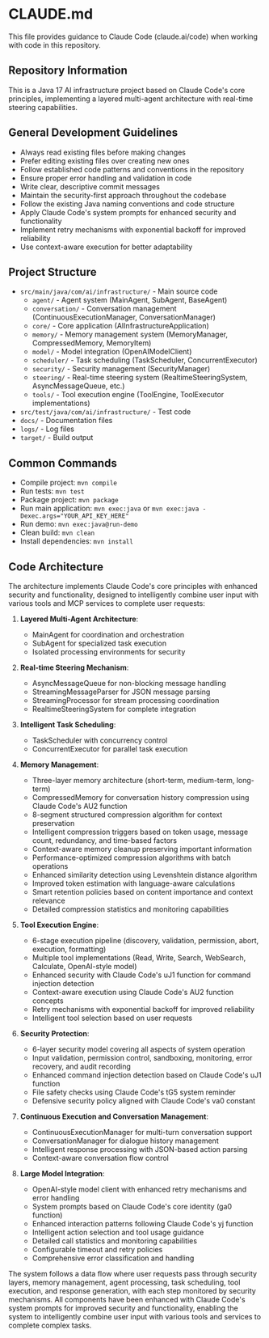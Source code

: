 # CLAUDE.md

This file provides guidance to Claude Code (claude.ai/code) when working with code in this repository.

## Repository Information
This is a Java 17 AI infrastructure project based on Claude Code's core principles, implementing a layered multi-agent architecture with real-time steering capabilities.

## General Development Guidelines
- Always read existing files before making changes
- Prefer editing existing files over creating new ones
- Follow established code patterns and conventions in the repository
- Ensure proper error handling and validation in code
- Write clear, descriptive commit messages
- Maintain the security-first approach throughout the codebase
- Follow the existing Java naming conventions and code structure
- Apply Claude Code's system prompts for enhanced security and functionality
- Implement retry mechanisms with exponential backoff for improved reliability
- Use context-aware execution for better adaptability

## Project Structure
- `src/main/java/com/ai/infrastructure/` - Main source code
  - `agent/` - Agent system (MainAgent, SubAgent, BaseAgent)
  - `conversation/` - Conversation management (ContinuousExecutionManager, ConversationManager)
  - `core/` - Core application (AIInfrastructureApplication)
  - `memory/` - Memory management system (MemoryManager, CompressedMemory, MemoryItem)
  - `model/` - Model integration (OpenAIModelClient)
  - `scheduler/` - Task scheduling (TaskScheduler, ConcurrentExecutor)
  - `security/` - Security management (SecurityManager)
  - `steering/` - Real-time steering system (RealtimeSteeringSystem, AsyncMessageQueue, etc.)
  - `tools/` - Tool execution engine (ToolEngine, ToolExecutor implementations)
- `src/test/java/com/ai/infrastructure/` - Test code
- `docs/` - Documentation files
- `logs/` - Log files
- `target/` - Build output

## Common Commands
- Compile project: `mvn compile`
- Run tests: `mvn test`
- Package project: `mvn package`
- Run main application: `mvn exec:java` or `mvn exec:java -Dexec.args="YOUR_API_KEY_HERE"`
- Run demo: `mvn exec:java@run-demo`
- Clean build: `mvn clean`
- Install dependencies: `mvn install`

## Code Architecture
The architecture implements Claude Code's core principles with enhanced security and functionality, designed to intelligently combine user input with various tools and MCP services to complete user requests:

1. **Layered Multi-Agent Architecture**: 
   - MainAgent for coordination and orchestration
   - SubAgent for specialized task execution
   - Isolated processing environments for security

2. **Real-time Steering Mechanism**:
   - AsyncMessageQueue for non-blocking message handling
   - StreamingMessageParser for JSON message parsing
   - StreamingProcessor for stream processing coordination
   - RealtimeSteeringSystem for complete integration

3. **Intelligent Task Scheduling**:
   - TaskScheduler with concurrency control
   - ConcurrentExecutor for parallel task execution

4. **Memory Management**:
   - Three-layer memory architecture (short-term, medium-term, long-term)
   - CompressedMemory for conversation history compression using Claude Code's AU2 function
   - 8-segment structured compression algorithm for context preservation
   - Intelligent compression triggers based on token usage, message count, redundancy, and time-based factors
   - Context-aware memory cleanup preserving important information
   - Performance-optimized compression algorithms with batch operations
   - Enhanced similarity detection using Levenshtein distance algorithm
   - Improved token estimation with language-aware calculations
   - Smart retention policies based on content importance and context relevance
   - Detailed compression statistics and monitoring capabilities

5. **Tool Execution Engine**:
   - 6-stage execution pipeline (discovery, validation, permission, abort, execution, formatting)
   - Multiple tool implementations (Read, Write, Search, WebSearch, Calculate, OpenAI-style model)
   - Enhanced security with Claude Code's uJ1 function for command injection detection
   - Context-aware execution using Claude Code's AU2 function concepts
   - Retry mechanisms with exponential backoff for improved reliability
   - Intelligent tool selection based on user requests

6. **Security Protection**:
   - 6-layer security model covering all aspects of system operation
   - Input validation, permission control, sandboxing, monitoring, error recovery, and audit recording
   - Enhanced command injection detection based on Claude Code's uJ1 function
   - File safety checks using Claude Code's tG5 system reminder
   - Defensive security policy aligned with Claude Code's va0 constant

7. **Continuous Execution and Conversation Management**:
   - ContinuousExecutionManager for multi-turn conversation support
   - ConversationManager for dialogue history management
   - Intelligent response processing with JSON-based action parsing
   - Context-aware conversation flow control

8. **Large Model Integration**:
   - OpenAI-style model client with enhanced retry mechanisms and error handling
   - System prompts based on Claude Code's core identity (ga0 function)
   - Enhanced interaction patterns following Claude Code's yj function
   - Intelligent action selection and tool usage guidance
   - Detailed call statistics and monitoring capabilities
   - Configurable timeout and retry policies
   - Comprehensive error classification and handling

The system follows a data flow where user requests pass through security layers, memory management, agent processing, task scheduling, tool execution, and response generation, with each step monitored by security mechanisms. All components have been enhanced with Claude Code's system prompts for improved security and functionality, enabling the system to intelligently combine user input with various tools and services to complete complex tasks.